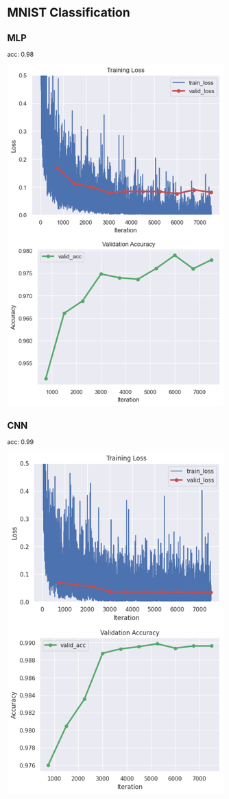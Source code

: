 # MNIST Classification
## MLP
acc: 0.98

![mlp](mlp_loss.png)
![mlp_acc](mlp_accuracy.png)

## CNN
acc: 0.99

![cnn](cnn_loss.png)
![cnn_acc](cnn_accuracy.png)